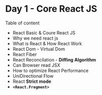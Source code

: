 # Day 1 - Core React JS

Table of content
- React Basic & Coure React JS
- Why we need react js
- What is React & How React Work
- React Dom - Virtual Dom
- React Fiber
- React Reconcilation - **Diffing Algorithm**
- Can Browser read JSX
- How to optimize React Performance
- UniDirectional Flow
- React **Strict mode**
- **`<React.Fregment>`**


